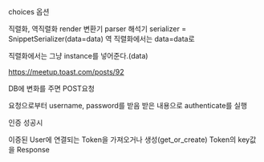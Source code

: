 choices 옵션

직렬화, 역직렬화
render 변환기 
parser 해석기
serializer = SnippetSerializer(data=data)
역 직렬화에서는 data=data로 

직렬화에서는 그냥 instance를 넣어준다.(data)


https://meetup.toast.com/posts/92


DB에 변화를 주면 POST요청



요청으로부터 username, password를 받음
받은 내용으로 authenticate를 실행

인증 성공시 

이증된 User에 연결되는 Token을 가져오거나 생성(get_or_create)
Token의 key값을 Response